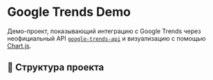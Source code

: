 # Google Trends Demo

Демо-проект, показывающий интеграцию с Google Trends через неофициальный API [`google-trends-api`](https://www.npmjs.com/package/google-trends-api) и визуализацию с помощью [Chart.js](https://www.chartjs.org/).

## 📂 Структура проекта
